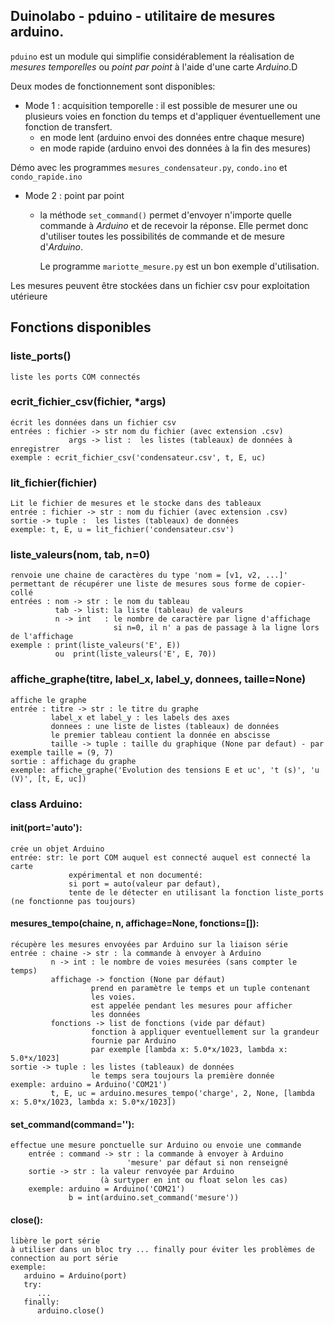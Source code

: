 ## Duinolabo - pduino - utilitaire de mesures arduino.

`pduino` est un module qui simplifie considérablement la réalisation de _mesures temporelles_ ou _point par point_ à l'aide d'une carte _Arduino_.D

Deux modes de fonctionnement sont disponibles:
            
- Mode 1 : acquisition temporelle : il est possible de mesurer une ou plusieurs voies en fonction du temps et d'appliquer éventuellement une fonction de transfert.
    - en mode lent (arduino envoi des données entre chaque mesure)
    - en mode rapide (arduino envoi des données à la fin des mesures)

Démo avec les programmes `mesures_condensateur.py`, `condo.ino` et `condo_rapide.ino`

- Mode 2 : point par point
    - la méthode `set_command()` permet d'envoyer n'importe quelle commande à _Arduino_ et de recevoir la réponse. Elle permet donc d'utiliser toutes les possibilités de commande et de mesure d'_Arduino_.

        Le programme `mariotte_mesure.py`  est un bon exemple d'utilisation.
              
Les mesures peuvent être stockées dans un fichier csv pour exploitation utérieure


## Fonctions disponibles

### liste_ports()
    liste les ports COM connectés

### ecrit_fichier_csv(fichier, *args)
    écrit les données dans un fichier csv
    entrées : fichier -> str nom du fichier (avec extension .csv)
                 args -> list :  les listes (tableaux) de données à enregistrer
    exemple : ecrit_fichier_csv('condensateur.csv', t, E, uc)
    
### lit_fichier(fichier)
    Lit le fichier de mesures et le stocke dans des tableaux
    entrée : fichier -> str : nom du fichier (avec extension .csv)
    sortie -> tuple :  les listes (tableaux) de données
    exemple: t, E, u = lit_fichier('condensateur.csv')

### liste_valeurs(nom, tab, n=0)
    renvoie une chaine de caractères du type 'nom = [v1, v2, ...]'
    permettant de récupérer une liste de mesures sous forme de copier-collé
    entrées : nom -> str : le nom du tableau 
              tab -> list: la liste (tableau) de valeurs
              n -> int   : le nombre de caractère par ligne d'affichage
                           si n=0, il n' a pas de passage à la ligne lors de l'affichage
    exemple : print(liste_valeurs('E', E))
              ou  print(liste_valeurs('E', E, 70))

### affiche_graphe(titre, label_x, label_y, donnees, taille=None)
    affiche le graphe
    entrée : titre -> str : le titre du graphe
             label_x et label_y : les labels des axes
             donnees : une liste de listes (tableaux) de données
             le premier tableau contient la donnée en abscisse
             taille -> tuple : taille du graphique (None par defaut) - par exemple taille = (9, 7)
    sortie : affichage du graphe
    exemple: affiche_graphe('Evolution des tensions E et uc', 't (s)', 'u (V)', [t, E, uc])
    
### class Arduino:
#### __init__(port='auto'):
    crée un objet Arduino
    entrée: str: le port COM auquel est connecté auquel est connecté la carte
                 expérimental et non documenté:
                 si port = auto(valeur par defaut),
                 tente de le détecter en utilisant la fonction liste_ports (ne fonctionne pas toujours)
              
#### mesures_tempo(chaine, n, affichage=None, fonctions=[]):
    récupère les mesures envoyées par Arduino sur la liaison série
    entrée : chaine -> str : la commande à envoyer à Arduino
             n -> int : le nombre de voies mesurées (sans compter le temps)
             affichage -> fonction (None par défaut)
                      prend en paramètre le temps et un tuple contenant
                      les voies.
                      est appelée pendant les mesures pour afficher
                      les données
             fonctions -> list de fonctions (vide par défaut)
                      fonction à appliquer eventuellement sur la grandeur
                      fournie par Arduino
                      par exemple [lambda x: 5.0*x/1023, lambda x: 5.0*x/1023]
    sortie -> tuple : les listes (tableaux) de données
                      le temps sera toujours la première donnée
    exemple: arduino = Arduino('COM21')
             t, E, uc = arduino.mesures_tempo('charge', 2, None, [lambda x: 5.0*x/1023, lambda x: 5.0*x/1023])


#### set_command(command=''):
    effectue une mesure ponctuelle sur Arduino ou envoie une commande
        entrée : command -> str : la commande à envoyer à Arduino
                              'mesure' par défaut si non renseigné
        sortie -> str : la valeur renvoyée par Arduino
                        (à surtyper en int ou float selon les cas)
        exemple: arduino = Arduino('COM21')
                 b = int(arduino.set_command('mesure'))

#### close():
    libère le port série
    à utiliser dans un bloc try ... finally pour éviter les problèmes de connection au port série
    exemple:
       arduino = Arduino(port)
       try:
          ...
       finally:
          arduino.close()           
          
